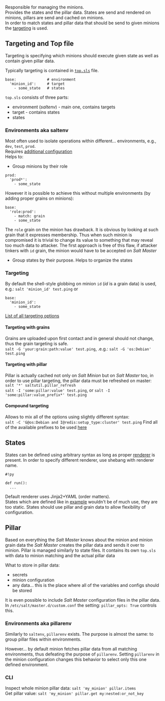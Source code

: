 Responsible for managing the minions.  
Provides the states and the pillar data.
States are send and rendered on minions, pillars are send and cached on minions.  
In order to match states and pillar data that should be send to given minions the [targeting](https://docs.saltstack.com/en/latest/topics/targeting/) is used. 

## Targeting and Top file
Targeting is specifying which minions should execute given state as well as contain given pillar data.

Typically targeting is contained in [`top.sls`](https://docs.saltstack.com/en/latest/ref/states/top.html) file.  
```
base:              # environment 
  'minion_id':     # target
    - some_state   # states
```
`top.sls` consists of three parts:
 - environment (_saltenv_) - main one, contains targets
 - target - contains states
 - states

### Environments aka saltenv
Most often used to isolate operations within different... environments, e.g., `dev`, `test`, `prod`.   
Requires [additional configuration](https://github.com/kiemlicz/util/wiki/Salt-configuration#saltenv)  
Helps to:
 - Group minions by their role
 ```
 prod:
   'prod*':
     - some_state
 ```
However it is possible to achieve this without multiple environments (by adding proper grains on minions):
 ```
 base:
   'role:prod':
     - match: grain
     - some_state
 ```
 The `role` grain on the minion has drawback. It is obvious by looking at such grain that it expresses membership. 
 Thus when such minion is compromised it is trivial to change its value to something that may reveal too much data to attacker.
 The first approach is free of this flaw, if attacker tinkers with `id` grain, the minion would have to be accepted on _Salt Master_
 - Group states by their purpose. Helps to organize the states
 
### Targeting
By default the shell-style globbing on minion `id` (_id_ is a grain data) is used, e.g.: `salt 'minion_id' test.ping` or
```
base:
  'minion_id':
    - some_state
```
[List of all targeting options](https://docs.saltstack.com/en/latest/topics/targeting/)

#### Targeting with grains
Grains are uploaded upon first contact and in general should not change, thus the grain targeting is safe.  
`salt -G 'your:grain:path:value' test.ping`, .e.g.: `salt -G 'os:Debian' test.ping`

#### Targeting with pillar
Pillar is actually cached not only on _Salt Minion_ but on _Salt Master_ too, in order to use pillar targeting, the
pillar data must be refreshed on master: `salt '*' saltutil.pillar_refresh`  
`salt -I 'some:pillar:value' test.ping`, or `salt -I 'some:pillar:value_prefix*' test.ping`

#### Compound targeting
Allows to mix all of the options using slightly different syntax:  
`salt -C 'G@os:Debian and I@redis:setup_type:cluster' test.ping` 
Find all of the available prefixes to be used [here](https://docs.saltstack.com/en/latest/topics/targeting/compound.html#targeting-compound)

## States
States can be defined using arbitrary syntax as long as proper [renderer](https://docs.saltstack.com/en/latest/ref/renderers/) is present. In order to specify different renderer, use shebang with renderer name.
```
#!py

def run():
  ...
```
Default renderer uses Jinja2+YAML (order matters).  
States which are defined like in [example](https://github.com/kiemlicz/util/wiki/Salt-configuration#states) wouldn't be of much use,
they are too static. States should use pillar and grain data to allow flexibility of configuration.

## Pillar
Based on everything the _Salt Master_ knows about the minion and minion grain data the _Salt Master_ creates 
the pillar data and sends it over to minion.
Pillar is managed similarly to state files. It contains its own `top.sls` with data to minion matching and the actual pillar data

What to store in pillar data:
 - secrets
 - minion configuration
 - any data... this is the place where all of the variables and configs should be stored

It is even possible to include _Salt Master_ configuration files in the pillar data. 
In `/etc/salt/master.d/custom.conf` the setting: `pillar_opts: True` controls this.

### Environments aka pillarenv
Similarly to `saltenv`, `pillarenv` exists. The purpose is almost the same: to group pillar files within environments.

However... by default minion fetches pillar data from all matching environments, thus defeating the purpose of `pillarenv`.
Setting `pillarenv` in the minion configuration changes this behavior to select only this one defined environment.

### CLI
Inspect whole minion pillar data: `salt 'my_minion' pillar.items`  
Get pillar value: `salt 'my_minion' pillar.get my:nested:or_not_key`
